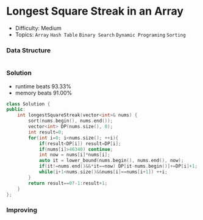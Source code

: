 # Longest Square Streak in an Array
- Difficulty: Medium
- Topics: `Array` `Hash Table` `Binary Search` `Dynamic Programing` `Sorting`

### Data Structure
``` cpp
```

### Solution
- runtime beats 93.33%
- memory beats 91.00%
``` cpp
class Solution {
public:
    int longestSquareStreak(vector<int>& nums) {
        sort(nums.begin(), nums.end());
        vector<int> DP(nums.size(), 0);
        int result=0;
        for(int i=0; i<nums.size(); ++i){
            if(result<DP[i]) result=DP[i];
            if(nums[i]>46340) continue;
            int now = nums[i]*nums[i];
            auto it = lower_bound(nums.begin(), nums.end(), now);
            if(it!=nums.end()&&*it==now) DP[it-nums.begin()]+=DP[i]+1;
            while(i+1<nums.size()&&nums[i]==nums[i+1]) ++i;
        }
        return result==0?-1:result+1;
    }
};
```

### Improving
``` cpp
```